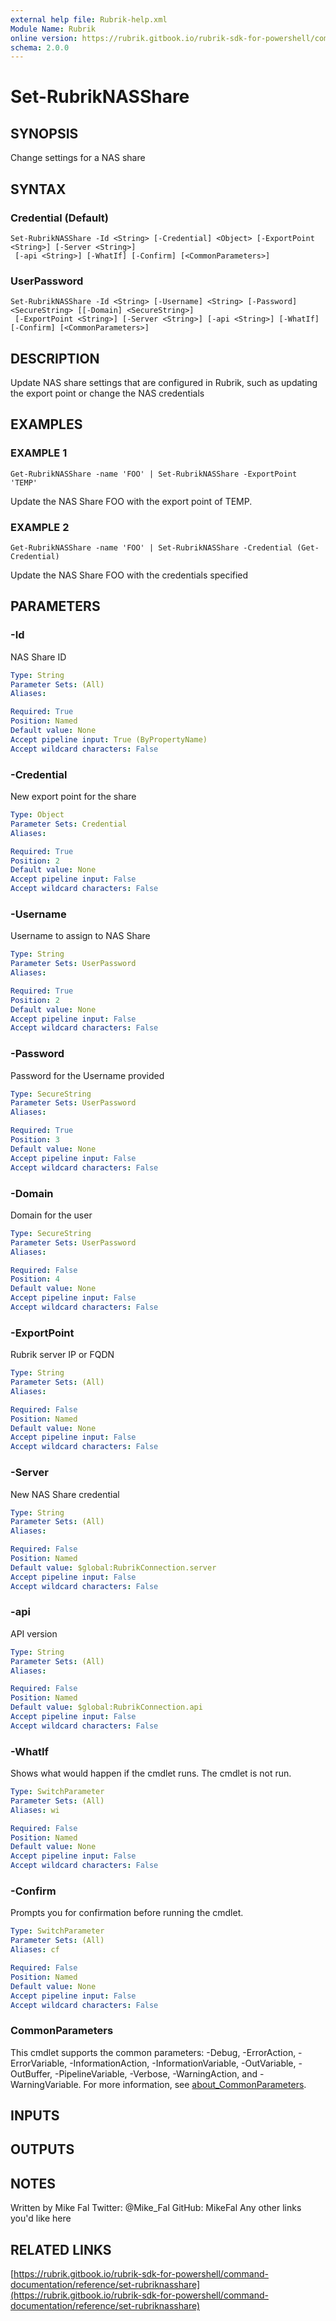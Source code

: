 ```yaml
---
external help file: Rubrik-help.xml
Module Name: Rubrik
online version: https://rubrik.gitbook.io/rubrik-sdk-for-powershell/command-documentation/reference/set-rubriknasshare
schema: 2.0.0
---
```


# Set-RubrikNASShare

## SYNOPSIS
Change settings for a NAS share

## SYNTAX

### Credential (Default)
```
Set-RubrikNASShare -Id <String> [-Credential] <Object> [-ExportPoint <String>] [-Server <String>]
 [-api <String>] [-WhatIf] [-Confirm] [<CommonParameters>]
```

### UserPassword
```
Set-RubrikNASShare -Id <String> [-Username] <String> [-Password] <SecureString> [[-Domain] <SecureString>]
 [-ExportPoint <String>] [-Server <String>] [-api <String>] [-WhatIf] [-Confirm] [<CommonParameters>]
```

## DESCRIPTION
Update NAS share settings that are configured in Rubrik, such as updating the export point or
change the NAS credentials

## EXAMPLES

### EXAMPLE 1
```
Get-RubrikNASShare -name 'FOO' | Set-RubrikNASShare -ExportPoint 'TEMP'
```

Update the NAS Share FOO with the export point of TEMP.

### EXAMPLE 2
```
Get-RubrikNASShare -name 'FOO' | Set-RubrikNASShare -Credential (Get-Credential)
```

Update the NAS Share FOO with the credentials specified

## PARAMETERS

### -Id
NAS Share ID

```yaml
Type: String
Parameter Sets: (All)
Aliases:

Required: True
Position: Named
Default value: None
Accept pipeline input: True (ByPropertyName)
Accept wildcard characters: False
```

### -Credential
New export point for the share

```yaml
Type: Object
Parameter Sets: Credential
Aliases:

Required: True
Position: 2
Default value: None
Accept pipeline input: False
Accept wildcard characters: False
```

### -Username
Username to assign to NAS Share

```yaml
Type: String
Parameter Sets: UserPassword
Aliases:

Required: True
Position: 2
Default value: None
Accept pipeline input: False
Accept wildcard characters: False
```

### -Password
Password for the Username provided

```yaml
Type: SecureString
Parameter Sets: UserPassword
Aliases:

Required: True
Position: 3
Default value: None
Accept pipeline input: False
Accept wildcard characters: False
```

### -Domain
Domain for the user

```yaml
Type: SecureString
Parameter Sets: UserPassword
Aliases:

Required: False
Position: 4
Default value: None
Accept pipeline input: False
Accept wildcard characters: False
```

### -ExportPoint
Rubrik server IP or FQDN

```yaml
Type: String
Parameter Sets: (All)
Aliases:

Required: False
Position: Named
Default value: None
Accept pipeline input: False
Accept wildcard characters: False
```

### -Server
New NAS Share credential

```yaml
Type: String
Parameter Sets: (All)
Aliases:

Required: False
Position: Named
Default value: $global:RubrikConnection.server
Accept pipeline input: False
Accept wildcard characters: False
```

### -api
API version

```yaml
Type: String
Parameter Sets: (All)
Aliases:

Required: False
Position: Named
Default value: $global:RubrikConnection.api
Accept pipeline input: False
Accept wildcard characters: False
```

### -WhatIf
Shows what would happen if the cmdlet runs.
The cmdlet is not run.

```yaml
Type: SwitchParameter
Parameter Sets: (All)
Aliases: wi

Required: False
Position: Named
Default value: None
Accept pipeline input: False
Accept wildcard characters: False
```

### -Confirm
Prompts you for confirmation before running the cmdlet.

```yaml
Type: SwitchParameter
Parameter Sets: (All)
Aliases: cf

Required: False
Position: Named
Default value: None
Accept pipeline input: False
Accept wildcard characters: False
```

### CommonParameters
This cmdlet supports the common parameters: -Debug, -ErrorAction, -ErrorVariable, -InformationAction, -InformationVariable, -OutVariable, -OutBuffer, -PipelineVariable, -Verbose, -WarningAction, and -WarningVariable. For more information, see [about_CommonParameters](http://go.microsoft.com/fwlink/?LinkID=113216).

## INPUTS

## OUTPUTS

## NOTES
Written by Mike Fal
Twitter: @Mike_Fal
GitHub: MikeFal
Any other links you'd like here

## RELATED LINKS

[https://rubrik.gitbook.io/rubrik-sdk-for-powershell/command-documentation/reference/set-rubriknasshare](https://rubrik.gitbook.io/rubrik-sdk-for-powershell/command-documentation/reference/set-rubriknasshare)


